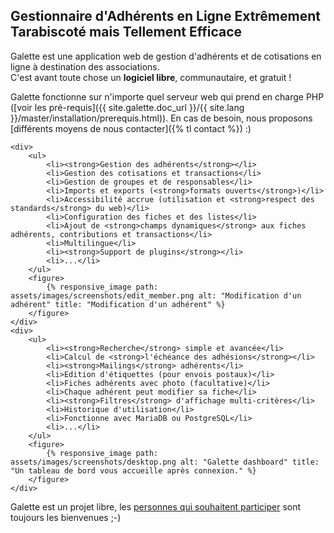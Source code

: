 ## Gestionnaire d'Adhérents en Ligne Extrêmement Tarabiscoté mais Tellement Efficace

Galette est une application web de gestion d'adhérents et de cotisations en ligne à destination des associations.<br/>
C'est avant toute chose un <strong>logiciel libre</strong>, communautaire, et gratuit !

Galette fonctionne sur n'importe quel serveur web qui prend en charge PHP ([voir les pré-requis]({{ site.galette.doc_url }}/{{ site.lang }}/master/installation/prerequis.html)). En cas de besoin, nous proposons [différents moyens de nous contacter]({% tl contact %}) :)

<section id="home">


    <div>
        <ul>
            <li><strong>Gestion des adhérents</strong></li>
            <li>Gestion des cotisations et transactions</li>
            <li>Gestion de groupes et de responsables</li>
            <li>Imports et exports (<strong>formats ouverts</strong>)</li>
            <li>Accessibilité accrue (utilisation et <strong>respect des standards</strong> du web)</li>
            <li>Configuration des fiches et des listes</li>
            <li>Ajout de <strong>champs dynamiques</strong> aux fiches adhérents, contributions et transactions</li>
            <li>Multilingue</li>
            <li><strong>Support de plugins</strong></li>
            <li>...</li>
        </ul>
        <figure>
            {% responsive_image path: assets/images/screenshots/edit_member.png alt: "Modification d'un adhérent" title: "Modification d'un adhérent" %}
        </figure>
    </div>
    <div>
        <ul>
            <li><strong>Recherche</strong> simple et avancée</li>
            <li>Calcul de <strong>l'échéance des adhésions</strong></li>
            <li><strong>Mailings</strong> adhérents</li>
            <li>Edition d'étiquettes (pour envois postaux)</li>
            <li>Fiches adhérents avec photo (facultative)</li>
            <li>Chaque adhérent peut modifier sa fiche</li>
            <li><strong>Filtres</strong> d'affichage multi-critères</li>
            <li>Historique d'utilisation</li>
            <li>Fonctionne avec MariaDB ou PostgreSQL</li>
            <li>...</li>
        </ul>
        <figure>
            {% responsive_image path: assets/images/screenshots/desktop.png alt: "Galette dashboard" title: "Un tableau de bord vous accueille après connexion." %}
        </figure>
    </div>
</section>

Galette est un projet libre, les <a href="{% tl contribute %}">personnes qui souhaitent participer</a> sont toujours les bienvenues ;-)
